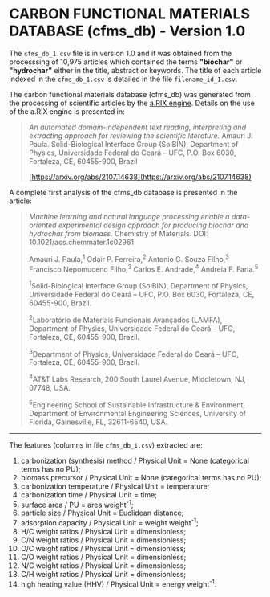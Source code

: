 CARBON FUNCTIONAL MATERIALS DATABASE (cfms_db) - Version 1.0
===============================================================================

The `cfms_db_1.csv` file is in version 1.0 and it was obtained from the
processsing of 10,975 articles which contained the terms **"biochar"** or
**"hydrochar"** either in the title, abstract or keywords. The title of each
article indexed in the `cfms_db_1.csv` is detailed in the file
`filename_id_1.csv`.

The carbon functional materials database (cfms_db) was generated from the
processing of scientific articles by the [a.RIX
engine](https://github.com/amaurijp/aRIX). Details on the use of the a.RIX
engine is presented in:

> *An automated domain-independent text reading, interpreting and extracting
> approach for reviewing the scientific literature.*
> Amauri J. Paula.
> Solid-Biological Interface Group (SolBIN), Department of Physics,
> Universidade Federal
> do Ceará – UFC, P.O. Box 6030, Fortaleza, CE, 60455-900, Brazil
>
> [https://arxiv.org/abs/2107.14638](https://arxiv.org/abs/2107.14638)

A complete first analysis of the cfms_db database is presented in the article:

> *Machine learning and natural language processing enable a data-oriented
> experimental design approach for producing biochar and hydrochar from
> biomass.* Chemistry of Materials. DOI: 10.1021/acs.chemmater.1c02961
>
> Amauri J. Paula,<sup>1</sup>
> Odair P. Ferreira,<sup>2</sup>
> Antonio G. Souza Filho,<sup>3</sup>
> Francisco Nepomuceno Filho,<sup>3</sup>
> Carlos E. Andrade,<sup>4</sup>
> Andreia F. Faria.<sup>5</sup>
>
> <sup>1</sup>Solid-Biological Interface Group (SolBIN), Department of Physics,
> Universidade Federal do Ceará – UFC, P.O. Box 6030, Fortaleza, CE, 60455-900,
> Brazil.
>
> <sup>2</sup>Laboratório de Materiais Funcionais Avançados (LAMFA),
> Department of Physics, Universidade Federal do Ceará – UFC, Fortaleza, CE,
> 60455-900, Brazil.
>
> <sup>3</sup>Department of Physics, Universidade Federal do Ceará – UFC,
> Fortaleza, CE, 60455-900, Brazil.
>
> <sup>4</sup>AT&T Labs Research, 200 South Laurel Avenue, Middletown, NJ,
> 07748, USA.
>
> <sup>5</sup>Engineering School of Sustainable Infrastructure & Environment,
> Department of Environmental Engineering Sciences, University of Florida,
> Gainesville, FL, 32611-6540, USA.

-------------------------------------------------------------------------------

The features (columns in file `cfms_db_1.csv`) extracted are:

1. carbonization (synthesis) method / Physical Unit = None (categorical terms has no PU);
2. biomass precursor / Physical Unit = None (categorical terms has no PU);
3. carbonization temperature / Physical Unit = temperature;
4. carbonization time / Physical Unit = time;
5. surface area / PU = area weight<sup>-1</sup>;
6. particle size / Physical Unit = Euclidean distance;
7. adsorption capacity / Physical Unit = weight weight<sup>-1</sup>;
8. H/C weight ratios / Physical Unit = dimensionless;
9. C/N weight ratios / Physical Unit = dimensionless;
10. O/C weight ratios / Physical Unit = dimensionless;
11. C/O weight ratios / Physical Unit = dimensionless;
12. N/C weight ratios / Physical Unit = dimensionless;
13. C/H weight ratios / Physical Unit = dimensionless;
14. high heating value (HHV) / Physical Unit = energy weight<sup>-1</sup>.
